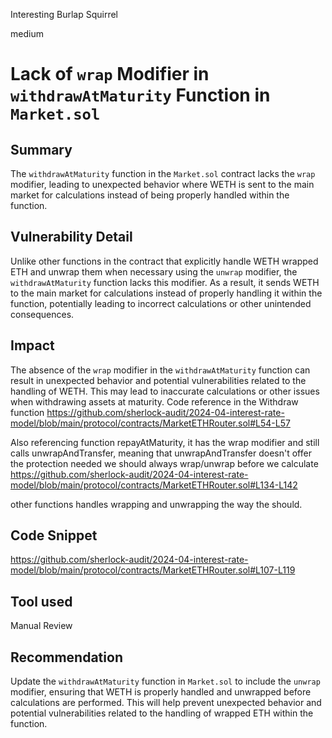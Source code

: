 Interesting Burlap Squirrel

medium

# Lack of `wrap` Modifier in `withdrawAtMaturity` Function in `Market.sol`

## Summary
The `withdrawAtMaturity` function in the `Market.sol` contract lacks the `wrap` modifier, leading to unexpected behavior where WETH is sent to the main market for calculations instead of being properly handled within the function.


## Vulnerability Detail

Unlike other functions in the contract that explicitly handle WETH wrapped ETH and unwrap them when necessary using the `unwrap` modifier, the `withdrawAtMaturity` function lacks this modifier. As a result, it sends WETH to the main market for calculations instead of properly handling it within the function, potentially leading to incorrect calculations or other unintended consequences.

## Impact

The absence of the `wrap` modifier in the `withdrawAtMaturity` function can result in unexpected behavior and potential vulnerabilities related to the handling of WETH. This may lead to inaccurate calculations or other issues when withdrawing assets at maturity. Code reference in the Withdraw function 
https://github.com/sherlock-audit/2024-04-interest-rate-model/blob/main/protocol/contracts/MarketETHRouter.sol#L54-L57

Also referencing  function repayAtMaturity, it has the wrap modifier and still calls unwrapAndTransfer, meaning that unwrapAndTransfer doesn't offer the protection needed we should always wrap/unwrap before we calculate
https://github.com/sherlock-audit/2024-04-interest-rate-model/blob/main/protocol/contracts/MarketETHRouter.sol#L134-L142

other functions handles wrapping and unwrapping the way the should.

## Code Snippet

https://github.com/sherlock-audit/2024-04-interest-rate-model/blob/main/protocol/contracts/MarketETHRouter.sol#L107-L119

## Tool used

Manual Review

## Recommendation

Update the `withdrawAtMaturity` function in `Market.sol` to include the `unwrap` modifier, ensuring that WETH is properly handled and unwrapped before calculations are performed. This will help prevent unexpected behavior and potential vulnerabilities related to the handling of wrapped ETH within the function. 
